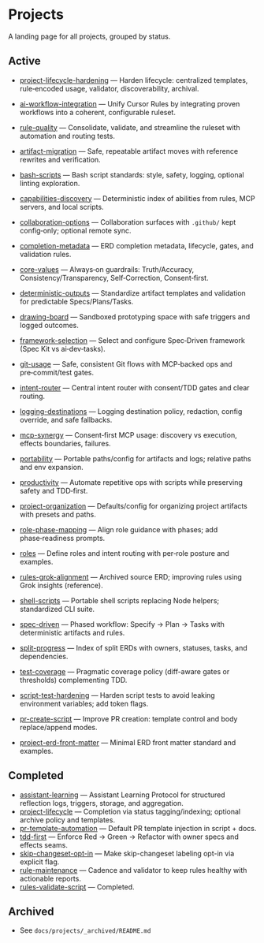 # Projects

A landing page for all projects, grouped by status.

## Active

- [project-lifecycle-hardening](./project-lifecycle-hardening/erd.md) — Harden lifecycle: centralized templates, rule‑encoded usage, validator, discoverability, archival.
- [ai-workflow-integration](./ai-workflow-integration/erd.md) — Unify Cursor Rules by integrating proven workflows into a coherent, configurable ruleset.
- [rule-quality](./rule-quality/erd.md) — Consolidate, validate, and streamline the ruleset with automation and routing tests.
- [artifact-migration](./artifact-migration/erd.md) — Safe, repeatable artifact moves with reference rewrites and verification.
- [bash-scripts](./bash-scripts/erd.md) — Bash script standards: style, safety, logging, optional linting exploration.
- [capabilities-discovery](./capabilities-discovery/erd.md) — Deterministic index of abilities from rules, MCP servers, and local scripts.
- [collaboration-options](./collaboration-options/erd.md) — Collaboration surfaces with `.github/` kept config‑only; optional remote sync.
- [completion-metadata](./completion-metadata/erd.md) — ERD completion metadata, lifecycle, gates, and validation rules.
- [core-values](./core-values/erd.md) — Always‑on guardrails: Truth/Accuracy, Consistency/Transparency, Self‑Correction, Consent‑first.
- [deterministic-outputs](./deterministic-outputs/erd.md) — Standardize artifact templates and validation for predictable Specs/Plans/Tasks.
- [drawing-board](./drawing-board/erd.md) — Sandboxed prototyping space with safe triggers and logged outcomes.
- [framework-selection](./framework-selection/erd.md) — Select and configure Spec‑Driven framework (Spec Kit vs ai‑dev‑tasks).
- [git-usage](./git-usage/erd.md) — Safe, consistent Git flows with MCP‑backed ops and pre‑commit/test gates.
- [intent-router](./intent-router/erd.md) — Central intent router with consent/TDD gates and clear routing.
- [logging-destinations](./logging-destinations/erd.md) — Logging destination policy, redaction, config override, and safe fallbacks.
- [mcp-synergy](./mcp-synergy/erd.md) — Consent‑first MCP usage: discovery vs execution, effects boundaries, failures.
- [portability](./portability/erd.md) — Portable paths/config for artifacts and logs; relative paths and env expansion.
- [productivity](./productivity/erd.md) — Automate repetitive ops with scripts while preserving safety and TDD‑first.
- [project-organization](./project-organization/erd.md) — Defaults/config for organizing project artifacts with presets and paths.
- [role-phase-mapping](./role-phase-mapping/erd.md) — Align role guidance with phases; add phase‑readiness prompts.
- [roles](./roles/erd.md) — Define roles and intent routing with per‑role posture and examples.

- [rules-grok-alignment](./rules-grok-alignment/erd.md) — Archived source ERD; improving rules using Grok insights (reference).
- [shell-scripts](./shell-scripts/erd.md) — Portable shell scripts replacing Node helpers; standardized CLI suite.
- [spec-driven](./spec-driven/erd.md) — Phased workflow: Specify → Plan → Tasks with deterministic artifacts and rules.
- [split-progress](./split-progress/erd.md) — Index of split ERDs with owners, statuses, tasks, and dependencies.
- [test-coverage](./test-coverage/erd.md) — Pragmatic coverage policy (diff-aware gates or thresholds) complementing TDD.
- [script-test-hardening](./script-test-hardening/erd.md) — Harden script tests to avoid leaking environment variables; add token flags.
- [pr-create-script](./pr-create-script/erd.md) — Improve PR creation: template control and body replace/append modes.
- [project-erd-front-matter](./project-erd-front-matter/erd.md) — Minimal ERD front matter standard and examples.

## Completed

- [assistant-learning](../_archived/2025/assistant-learning/erd.md) — Assistant Learning Protocol for structured reflection logs, triggers, storage, and aggregation.
- [project-lifecycle](../_archived/2025/project-lifecycle/erd.md) — Completion via status tagging/indexing; optional archive policy and templates.
- [pr-template-automation](../_archived/2025/pr-template-automation/erd.md) — Default PR template injection in script + docs.
- [tdd-first](../_archived/2025/tdd-first/erd.md) — Enforce Red → Green → Refactor with owner specs and effects seams.
- [skip-changeset-opt-in](../_archived/2025/skip-changeset-opt-in/erd.md) — Make skip-changeset labeling opt-in via explicit flag.
- [rule-maintenance](../_archived/2025/rule-maintenance/erd.md) — Cadence and validator to keep rules healthy with actionable reports.
- [rules-validate-script](../_archived/2025/rules-validate-script/erd.md) — Completed.

## Archived

- See `docs/projects/_archived/README.md`

